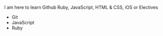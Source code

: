 I am here to learn Github
Ruby, JavaScript, HTML & CSS, iOS or Electives
* Git
* JavaScript 
* Ruby
